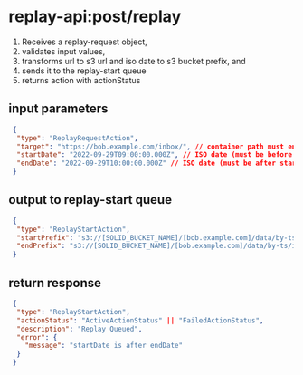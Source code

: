 # replay-api:post/replay

1. Receives a replay-request object,
2. validates input values,
3. transforms url to s3 url and iso date to s3 bucket prefix, and
4. sends it to the replay-start queue
5. returns action with actionStatus

## input parameters
```json
 {
  "type": "ReplayRequestAction",
  "target": "https://bob.example.com/inbox/", // container path must end with slash
  "startDate": "2022-09-29T09:00:00.000Z", // ISO date (must be before endDate)
  "endDate": "2022-09-29T10:00:00.000Z" // ISO date (must be after startDate)
 }
```

## output to replay-start queue
```json
 {
  "type": "ReplayStartAction",
  "startPrefix": "s3://[SOLID_BUCKET_NAME]/[bob.example.com]/data/by-ts/inbox/2022/09/29/09/",
  "endPrefix": "s3://[SOLID_BUCKET_NAME]/[bob.example.com]/data/by-ts/inbox/2022/09/29/10/"
 }
```

## return response
```json
 {
  "type": "ReplayStartAction",
  "actionStatus": "ActiveActionStatus" || "FailedActionStatus",
  "description": "Replay Queued",
  "error": {
    "message": "startDate is after endDate"
  }
 }
```